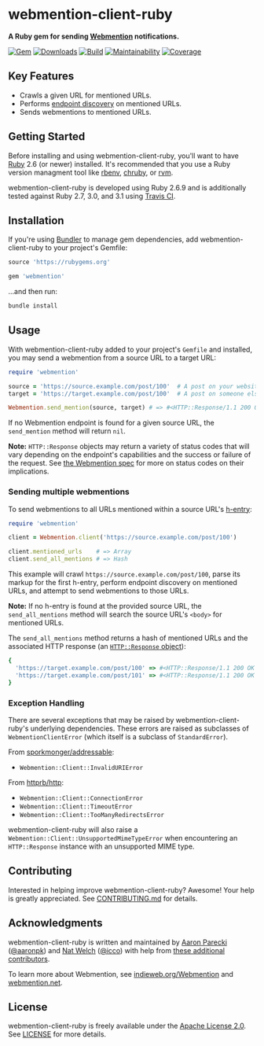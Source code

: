 # webmention-client-ruby

**A Ruby gem for sending [Webmention](https://indieweb.org/Webmention) notifications.**

[![Gem](https://img.shields.io/gem/v/webmention.svg?logo=rubygems&style=for-the-badge)](https://rubygems.org/gems/webmention)
[![Downloads](https://img.shields.io/gem/dt/webmention.svg?logo=rubygems&style=for-the-badge)](https://rubygems.org/gems/webmention)
[![Build](https://img.shields.io/travis/indieweb/webmention-client-ruby/master.svg?logo=travis&style=for-the-badge)](https://travis-ci.org/indieweb/webmention-client-ruby)
[![Maintainability](https://img.shields.io/codeclimate/maintainability/indieweb/webmention-client-ruby.svg?logo=code-climate&style=for-the-badge)](https://codeclimate.com/github/indieweb/webmention-client-ruby)
[![Coverage](https://img.shields.io/codeclimate/c/indieweb/webmention-client-ruby.svg?logo=code-climate&style=for-the-badge)](https://codeclimate.com/github/indieweb/webmention-client-ruby/code)

## Key Features

- Crawls a given URL for mentioned URLs.
- Performs [endpoint discovery](https://www.w3.org/TR/webmention/#sender-discovers-receiver-webmention-endpoint) on mentioned URLs.
- Sends webmentions to mentioned URLs.

## Getting Started

Before installing and using webmention-client-ruby, you'll want to have [Ruby](https://www.ruby-lang.org) 2.6 (or newer) installed. It's recommended that you use a Ruby version managment tool like [rbenv](https://github.com/rbenv/rbenv), [chruby](https://github.com/postmodern/chruby), or [rvm](https://github.com/rvm/rvm).

webmention-client-ruby is developed using Ruby 2.6.9 and is additionally tested against Ruby 2.7, 3.0, and 3.1 using [Travis CI](https://travis-ci.org/indieweb/webmention-client-ruby).

## Installation

If you're using [Bundler](https://bundler.io) to manage gem dependencies, add webmention-client-ruby to your project's Gemfile:

```ruby
source 'https://rubygems.org'

gem 'webmention'
```

…and then run:

```sh
bundle install
```

## Usage

With webmention-client-ruby added to your project's `Gemfile` and installed, you may send a webmention from a source URL to a target URL:

```ruby
require 'webmention'

source = 'https://source.example.com/post/100'  # A post on your website
target = 'https://target.example.com/post/100'  # A post on someone else's website

Webmention.send_mention(source, target) # => #<HTTP::Response/1.1 200 OK {…}>
```

If no Webmention endpoint is found for a given source URL, the `send_mention` method will return `nil`.

**Note:** `HTTP::Response` objects may return a variety of status codes that will vary depending on the endpoint's capabilities and the success or failure of the request. See [the Webmention spec](https://www.w3.org/TR/webmention/) for more on status codes on their implications.

### Sending multiple webmentions

To send webmentions to all URLs mentioned within a source URL's [h-entry](http://microformats.org/wiki/h-entry):

```ruby
require 'webmention'

client = Webmention.client('https://source.example.com/post/100')

client.mentioned_urls    # => Array
client.send_all_mentions # => Hash
```

This example will crawl `https://source.example.com/post/100`, parse its markup for the first h-entry, perform endpoint discovery on mentioned URLs, and attempt to send webmentions to those URLs.

**Note:** If no h-entry is found at the provided source URL, the `send_all_mentions` method will search the source URL's `<body>` for mentioned URLs.

The `send_all_mentions` method returns a hash of mentioned URLs and the associated HTTP response (an [`HTTP::Response` object](https://github.com/httprb/http/wiki/Response-Handling)):

```ruby
{
  'https://target.example.com/post/100' => #<HTTP::Response/1.1 200 OK {…}>,
  'https://target.example.com/post/101' => #<HTTP::Response/1.1 200 OK {…}>
}
```

### Exception Handling

There are several exceptions that may be raised by webmention-client-ruby's underlying dependencies. These errors are raised as subclasses of `WebmentionClientError` (which itself is a subclass of `StandardError`).

From [sporkmonger/addressable](https://github.com/sporkmonger/addressable):

- `Webmention::Client::InvalidURIError`

From [httprb/http](https://github.com/httprb/http):

- `Webmention::Client::ConnectionError`
- `Webmention::Client::TimeoutError`
- `Webmention::Client::TooManyRedirectsError`

webmention-client-ruby will also raise a `Webmention::Client::UnsupportedMimeTypeError` when encountering an `HTTP::Response` instance with an unsupported MIME type.

## Contributing

Interested in helping improve webmention-client-ruby? Awesome! Your help is greatly appreciated. See [CONTRIBUTING.md](https://github.com/indieweb/webmention-client-ruby/blob/master/CONTRIBUTING.md) for details.

## Acknowledgments

webmention-client-ruby is written and maintained by [Aaron Parecki](https://aaronparecki.com) ([@aaronpk](https://github.com/aaronpk)) and [Nat Welch](https://natwelch.com) ([@icco](https://github.com/icco)) with help from [these additional contributors](https://github.com/indieweb/webmention-client-ruby/graphs/contributors).

To learn more about Webmention, see [indieweb.org/Webmention](https://indieweb.org/Webmention) and [webmention.net](https://webmention.net).

## License

webmention-client-ruby is freely available under the [Apache License 2.0](https://www.apache.org/licenses/LICENSE-2.0.html). See [LICENSE](https://github.com/indieweb/webmention-client-ruby/blob/master/LICENSE) for more details.
